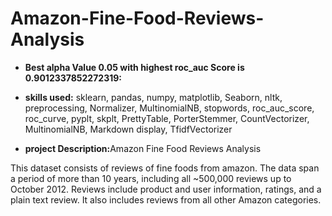 # Amazon-Fine-Food-Reviews-Analysis

- <b>Best alpha Value 0.05 with highest roc_auc Score is 0.9012337852272319:</b> 

- <b>skills used:</b> sklearn, pandas, numpy, matplotlib, Seaborn, nltk, preprocessing, Normalizer,  MultinomialNB,  stopwords, roc_auc_score, roc_curve, pyplt, skplt, PrettyTable, PorterStemmer, CountVectorizer, MultinomialNB, Markdown display,  TfidfVectorizer

- <b>project Description:</b>Amazon Fine Food Reviews Analysis

This dataset consists of reviews of fine foods from amazon. The data span a period of more than 10 years, including all ~500,000 reviews up to October 2012. Reviews include product and user information, ratings, and a plain text review. It also includes reviews from all other Amazon categories.
